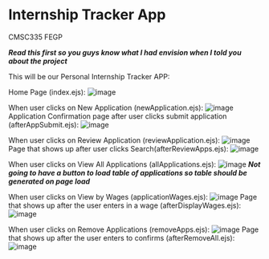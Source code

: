 # Internship Tracker App
CMSC335 FEGP

***Read this first so you guys know what I had envision when I told you about the project***

This will be our Personal Internship Tracker APP:

Home Page (index.ejs):
![image](https://github.com/william20330/InternshipTrack/assets/103332526/9cc6af70-0343-4a02-9148-bcb14c6d7f64)

When user clicks on New Application (newApplication.ejs):
![image](https://github.com/william20330/InternshipTrack/assets/103332526/8a3198b4-c28c-466d-ab2b-739e0f7d173a)
Application Confirmation page after user clicks submit application (afterAppSubmit.ejs):
![image](https://github.com/william20330/InternshipTrack/assets/103332526/ce9f5718-2d50-4431-a799-aae79637ff15)

When user clicks on Review Application (reviewApplication.ejs):
![image](https://github.com/william20330/InternshipTrack/assets/103332526/15ce1eb8-1b86-47d7-85a1-d4a77ada9d9c)
Page that shows up after user clicks Search(afterReviewApps.ejs):
![image](https://github.com/william20330/InternshipTrack/assets/103332526/21a964ab-51dc-4f61-932e-8b940d8f5532)

When user clicks on View All Applications (allApplications.ejs):
![image](https://github.com/william20330/InternshipTrack/assets/103332526/9f2233c0-755a-410b-8ef4-1e6633e7e0da)
***Not going to have a button to load table of applications so table should be generated on page load***

When user clicks on View by Wages (applicationWages.ejs):
![image](https://github.com/william20330/InternshipTrack/assets/103332526/f3e86e4b-708f-4da2-8021-c72c21987ab7)
Page that shows up after the user enters in a wage (afterDisplayWages.ejs):
![image](https://github.com/william20330/InternshipTrack/assets/103332526/fb2008c5-132c-454b-8f1a-678bfacd17d0)

When user clicks on Remove Applications (removeApps.ejs):
![image](https://github.com/william20330/InternshipTrack/assets/103332526/95c65cb0-c635-462f-9378-88d298a62bb7)
Page that shows up after the user enters to confirms (afterRemoveAll.ejs):
![image](https://github.com/william20330/InternshipTrack/assets/103332526/b727cdd9-8f44-4005-8ef6-e8218f8fc70d)












